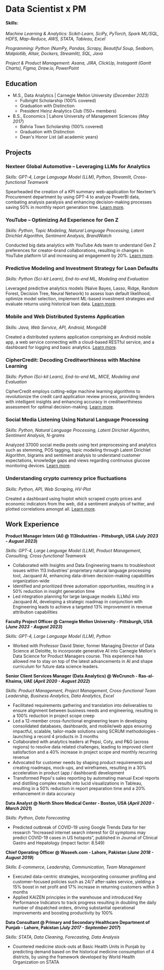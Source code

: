 # Data Scientist x PM

#### Skills:
_Machine Learning & Analytics: Scikit-Learn, SciPy, PyTorch, Spark ML/SQL, HDFS, Map-Reduce, AWS, STATA, Tableau, Excel_

_Programming: Python (NumPy, Pandas, Scrapy, Beautiful Soup, Seaborn, Matplotlib, Altair, Dockers, Streamlit), SQL, Java_

_Project & Product Management: Asana, JIRA, ClickUp, Instagantt (Gantt Charts), Figma, Draw.io, PowerPoint_

## Education						       		
- M.S., Data Analytics | Carnegie Mellon University (_December 2023_)
  - Fulbright Scholarship (100% covered)
  - Graduation with Distinction
  - President Heinz Analytics Club (150+ members)             		
- B.S., Economics | Lahore University of Management Sciences (_May 2017_)
  - Bahria Town Scholarship (100% covered)
  - Graduation with Distinction
  - Dean's Honor List (all academic years)

## Projects
### Nexteer Global Automotive – Leveraging LLMs for Analytics
_Skills: GPT-4, Large Language Model (LLM), Python, Streamlit, Cross-functional Teamwork_

Spearheaded the creation of a KPI summary web-application for Nexteer’s Procurement department by using GPT-4 to analyze PowerBI data, combating analysis paralysis and enhancing decision-making processes saving 50% in monthly report generation time. [Learn more](https://github.com/masadshoaib/Nexteer-CMU-Leveraging-Large-Language-Models-for-Analytics).

### YouTube – Optimizing Ad Experience for Gen Z
_Skills: Python, Topic Modeling, Natural Language Processing, Latent Dirichlet Algorithm, Sentiment Analysis, BrandWatch_

Conducted big data analytics with YouTube Ads team to understand Gen Z preferences for creator-brand collaborations, resulting in changes in YouTube platform UI and increasing ad engagement by 20%. [Learn more](https://github.com/masadshoaib/YouTube-Optimizing-Ad-Experience-for-Gen-Z).

### Predictive Modeling and Investment Strategy for Loan Defaults
_Skills: Python (Sci-kit Learn), End-to-end ML, Modeling and Evaluation_

Leveraged predictive analytics models (Naïve Bayes, Lasso, Ridge, Random Forest, Decision Tree, Neural Network) to assess loan default likelihood, optimize model selection, implement ML-based investment strategies and evaluate returns using historical loan data. [Learn more](https://github.com/masadshoaib/Predictive-Modeling-and-Investment-Strategy-for-Loan-Defaults).

### Mobile and Web Distributed Systems Application
_Skills: Java, Web Service, API, Android, MongoDB_

Created a distributed systems application comprising an Android mobile app, a web service connecting with a cloud-based RESTful service, and a dashboard for logging and basic analytics. [Learn more](https://github.com/masadshoaib/Android-Mobile-and-Web-App).

### CipherCredit: Decoding Creditworthiness with Machine Learning
_Skills: Python (Sci-kit Learn), End-to-end ML, MICE, Modeling and Evaluation_

CipherCredit employs cutting-edge machine learning algorithms to revolutionize the credit card application review process, providing lenders with intelligent insights and enhancing accuracy in creditworthiness assessment for optimal decision-making. [Learn more](https://github.com/masadshoaib/CipherCredit-Decoding-Creditworthiness-with-ML).

### Social Media Listening Using Natural Language Processing
_Skills: Python, Natural Language Processing, Latent Dirichlet Algorithm, Sentiment Analysis, N-grams_

Analyzed 37000 social media posts using text preprocessing and analytics such as stemming, POS tagging, topic modeling through Latent Dirichlet Algorithm, bigrams and sentiment analysis to understand customer expectations, knowledge gaps and views regarding continuous glucose monitoring devices. [Learn more](https://github.com/masadshoaib/Social-Media-Listening-Using-Natural-Language-Processing).

### Understanding crypto currency price fluctuations
_Skills: Python, API, Web Scraping, HV-Plot_

Created a dashboard using hvplot which scraped crypto prices and economic indicators from the web, did a sentiment analysis of twitter, and plotted correlations amongst all. [Learn more](https://github.com/masadshoaib/CryptoCurrencyDashboard).

## Work Experience
**Product Manager Intern (AI) @ 113Industries - Pittsburgh, USA (_July 2023 - August 2023_)**

_Skills: GPT-4, Large Language Model (LLM), Product Management, Consulting, Cross-functional Teamwork_
- Collaborated with Insights and Data Engineering teams to troubleshoot issues within 113 Industries' proprietary natural language processing tool, Jacquard AI, enhancing data-driven decision-making capabilities organization-wide
- Identified and prioritized three automation opportunities, resulting in a 50% reduction in insight generation time
- Led integration planning for large language models (LLMs) into Jacquard AI, developing a strategic roadmap in conjunction with Engineering leads to achieve a targeted 13% improvement in revenue attribution capabilities

**Faculty Project Officer @ Carnegie Mellon University - Pittsburgh, USA (_June 2023 - August 2023_)**

_Skills: GPT-4, Large Language Model (LLM), Python_
- Worked with Professor David Steier, former Managing Director of Data Science at Deloitte, to incorporate generative AI into Carnegie Mellon's Data Science for Product Managers course. This experience has allowed me to stay on top of the latest advancements in AI and shape curriculum for future data science leaders.

**Senior Client Services Manager (Data Analytics) @ WeCrunch - Ras-al-Khaima, UAE (_April 2020 - August 2022_)**

_Skills: Product Management, Project Management, Cross-functional Team Leadership, Business Analytics, Data Analytics, Excel_
- Facilitated requirements gathering and translation into deliverables to ensure alignment between business needs and engineering, resulting in a 100% reduction in project scope creep
- Led a 12-member cross-functional engineering team in developing consolidated databases, dashboards, and mobile/web apps ensuring impactful, scalable, tailor-made solutions using SCRUM methodologies - launching a record 4 products in 3 months
- Collaborated with analytics leaders at Pepsi, Coty, and P&G (across regions) to resolve data related challenges, leading to improved client satisfaction and a 40% increase in project scope and monthly recurring revenue
- Advocated for customer needs by shaping product requirements and creating roadmaps, mock-ups, and wireframes, resulting in a 30% acceleration in product (app / dashboard) development
- Transformed Pepsi's sales reporting by automating manual Excel reports and distilling complex results into lucid visualizations in Tableau, resulting in a 50% reduction in report preparation time and a 20% enhancement in data accuracy

**Data Analyst @ North Shore Medical Center - Boston, USA (_April 2020 - March 2021_)**

_Skills: Python, Data Forecasting_
- Predicted outbreak of COVID-19 using Google Trends Data for her research “Increased internet search interest for GI symptoms may predict COVID-19 cases in US hotspots”, published in Journal of Clinical Gastro and Hepatology (impact factor: 8.549)

**Chief Operating Officer @ Waseeh.com - Lahore, Pakistan (_June 2018 - August 2019_)**

_Skills: E-commerce, Leadership, Communication, Team Management_
- Executed data-centric strategies, incorporating consumer profiling and customer-focused policies such as 24/7 after-sales service, yielding a 15% boost in net profit and 17% increase in returning customers within 3 months
- Applied KAIZEN principles in the warehouse and introduced Key Performance Indicators to track progress resulting in doubling the daily number of dispatched orders, driving substantial operational improvements and boosting productivity by 100%

**Data Consultant @ Primary and Secondary Healthcare Department of Punjab - Lahore, Pakistan (_July 2017 - September 2017_)**

_Skills: STATA, Data Cleaning, Forecasting, Data Analysis_
- Countered medicine stock-outs at Basic Health Units in Punjab by predicting demand based on the historical medicine consumption of 4 districts, by using the framework developed by World Health Organization on STATA
